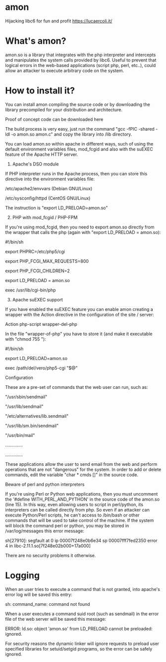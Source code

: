 # amon
Hijacking libc6 for fun and profit https://lucaercoli.it/

# What's amon?

amon.so is a library that integrates with the php interpreter and intercepts and manipulates the system calls provided by libc6. Useful to prevent that logical errors in the web-based applications (script php, perl, etc..), could allow an attacker to execute arbitrary code on the system.


# How to install it?

You can install amon compiling the source code or by downloading the library precompiled for your distribution and architecture.

Proof of concept code can be downloaded here

The build process is very easy, just run the command "gcc -fPIC -shared -ldl -o amon.so amon.c" and copy the library into /lib directory. 

You can load amon.so within apache in different ways, such of using the default environment variables files, mod_fcgid and also with the suEXEC feature of the Apache HTTP server. 


1) Apache's DSO module 

If PHP interpreter runs in the Apache process, then you can store this directive into the environment variables file: 

/etc/apache2/envvars (Debian GNU/Linux)

/etc/sysconfig/httpd (CentOS GNU/Linux) 

The instruction is "export LD_PRELOAD=amon.so" 


2) PHP with mod_fcgid / PHP-FPM

If you're using mod_fcgid, then you need to export amon.so directly from the wrapper that calls the php (again with "export LD_PRELOAD = amon.so):

#!/bin/sh

export PHPRC=/etc/php5/cgi

export PHP_FCGI_MAX_REQUESTS=800

export PHP_FCGI_CHILDREN=2

export LD_PRELOAD = amon.so

exec /usr/lib/cgi-bin/php


3) Apache suEXEC support

If you have enabled the suEXEC feature you can enable amon creating a wrapper with the Action directive in the configuration of the site / server:

Action php-script wrapper-del-php

In the file "wrapper-of-php" you have to store it (and make it executable with "chmod 755 "):

#!/bin/sh

export LD_PRELOAD=amon.so

exec /path/del/vero/php5-cgi "$@"



Configuration

These are a pre-set of commands that the web user can run, such as:

"/usr/sbin/sendmail"

"/usr/lib/sendmail"

"/etc/alternatives/lib.sendmail"

"/usr/lib/sm.bin/sendmail"

"/usr/bin/mail"

..............

..............


These applications allow the user to send email from the web and perform operations that are not "dangerous" for the system. In order to add or delete commands, edit the variable "char * cmds []" in the source code.


Beware of perl and python interpreters

If you're using Perl or Python web applications, then you must uncomment the '#define WITH_PERL_AND_PYTHON' in the source code of the amon.so (line 15).
In this way, even allowing users to script in perl/python, its interpreters can be called directly from php.
So even if an attacker can execute Python/Perl scripts, he can't access to /bin/bash or other commands that will be used to take control of the machine.
If the system will block the command perl or python, you may be stored in /var/log/messages this error message:

sh[27910]: segfault at 0 ip 00007f248e0b6e34 sp 00007fff7fed2350 error 4 in libc-2.11.1.so[7f248e02b000+17a000]

There are no security problems it otherwise.


# Logging

When an user tries to execute a command that is not granted, into apache's error log will be saved this entry:

sh: command_name: command not found

When a user executes a command suid root (such as sendmail) in the error file of the web server will be saved this message:

ERROR: ld.so: object 'amon.so' from LD_PRELOAD cannot be preloaded: ignored.

For security reasons the dynamic linker will ignore requests to preload user specified libraries for setuid/setgid programs, so the error can be safely ignored.
